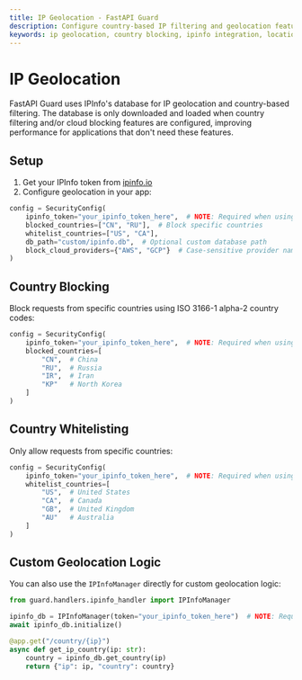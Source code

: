 ```yaml
---
title: IP Geolocation - FastAPI Guard
description: Configure country-based IP filtering and geolocation features using IPInfo's database in FastAPI Guard
keywords: ip geolocation, country blocking, ipinfo integration, location filtering
---
```


# IP Geolocation

FastAPI Guard uses IPInfo's database for IP geolocation and country-based filtering. The database is only downloaded and loaded when country filtering and/or cloud blocking features are configured, improving performance for applications that don't need these features.

## Setup

1. Get your IPInfo token from [ipinfo.io](https://ipinfo.io/signup)
2. Configure geolocation in your app:

```python
config = SecurityConfig(
    ipinfo_token="your_ipinfo_token_here",  # NOTE: Required when using country filtering
    blocked_countries=["CN", "RU"],  # Block specific countries
    whitelist_countries=["US", "CA"],
    db_path="custom/ipinfo.db",  # Optional custom database path
    block_cloud_providers={"AWS", "GCP"}  # Case-sensitive provider names
)
```

## Country Blocking

Block requests from specific countries using ISO 3166-1 alpha-2 country codes:

```python
config = SecurityConfig(
    ipinfo_token="your_ipinfo_token_here",  # NOTE: Required when using country filtering
    blocked_countries=[
        "CN",  # China
        "RU",  # Russia
        "IR",  # Iran
        "KP"   # North Korea
    ]
)
```

## Country Whitelisting

Only allow requests from specific countries:

```python
config = SecurityConfig(
    ipinfo_token="your_ipinfo_token_here",  # NOTE: Required when using country filtering
    whitelist_countries=[
        "US",  # United States
        "CA",  # Canada
        "GB",  # United Kingdom
        "AU"   # Australia
    ]
)
```

## Custom Geolocation Logic

You can also use the `IPInfoManager` directly for custom geolocation logic:

```python
from guard.handlers.ipinfo_handler import IPInfoManager

ipinfo_db = IPInfoManager(token="your_ipinfo_token_here")  # NOTE: Required when using custom geolocation
await ipinfo_db.initialize()

@app.get("/country/{ip}")
async def get_ip_country(ip: str):
    country = ipinfo_db.get_country(ip)
    return {"ip": ip, "country": country}
```